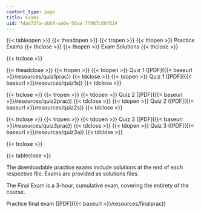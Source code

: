 ```yaml
---
content_type: page
title: Exams
uid: fdad73fa-abb9-aa0e-50aa-7f987c66f614
---
```


{{< tableopen >}}
{{< theadopen >}}
{{< tropen >}}
{{< thopen >}}
Practice Exams
{{< thclose >}}
{{< thopen >}}
Exam Solutions
{{< thclose >}}

{{< trclose >}}

{{< theadclose >}}
{{< tropen >}}
{{< tdopen >}}
Quiz 1 ([PDF]({{< baseurl >}}/resources/quiz1prac))
{{< tdclose >}}
{{< tdopen >}}
Quiz 1 ([PDF]({{< baseurl >}}/resources/quiz1s))
{{< tdclose >}}

{{< trclose >}}
{{< tropen >}}
{{< tdopen >}}
Quiz 2 ([PDF]({{< baseurl >}}/resources/quiz2prac))
{{< tdclose >}}
{{< tdopen >}}
Quiz 2 ([PDF]({{< baseurl >}}/resources/quiz2s))
{{< tdclose >}}

{{< trclose >}}
{{< tropen >}}
{{< tdopen >}}
Quiz 3 ([PDF]({{< baseurl >}}/resources/quiz3prac))
{{< tdclose >}}
{{< tdopen >}}
Quiz 3 ([PDF]({{< baseurl >}}/resources/quiz3a))
{{< tdclose >}}

{{< trclose >}}

{{< tableclose >}}

The downloadable practice exams include solutions at the end of each respective file. Exams are provided as solutions files.

The Final Exam is a 3-hour, cumulative exam, covering the entirety of the course.

Practice final exam ([PDF]({{< baseurl >}}/resources/finalprac))